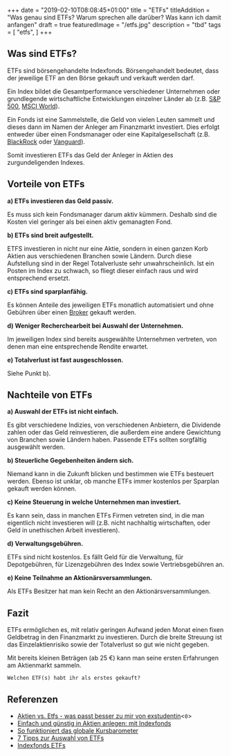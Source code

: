 +++
date = "2019-02-10T08:08:45+01:00"
title = "ETFs"
titleAddition = "Was genau sind ETFs? Warum sprechen alle darüber? Was kann ich damit anfangen"
draft = true
featuredImage = "/etfs.jpg"
description = "tbd"
tags = [
    "etfs",
]
+++


## Was sind ETFs?

ETFs sind börsengehandelte Indexfonds. Börsengehandelt bedeutet, dass der jeweilige ETF an den Börse gekauft und
verkauft werden darf.

Ein Index bildet die Gesamtperformance verschiedener Unternehmen oder grundlegende wirtschaftliche Entwicklungen einzelner Länder ab (z.B. [S&P 500](tbd "S&P 500"), [MSCI World](tbd "MSCI World")).

Ein Fonds ist eine Sammelstelle, die Geld von vielen Leuten sammelt und dieses dann im Namen der Anleger am Finanzmarkt investiert. Dies erfolgt entweder über einen Fondsmanager oder eine Kapitalgesellschaft (z.B. [BlackRock](tbd "BlackRock") oder [Vanguard](tbd "Vanguard")).


Somit investieren ETFs das Geld der Anleger in Aktien des zurgundeligenden Indexes.


## Vorteile von ETFs

**a) ETFs investieren das Geld passiv.**

Es muss sich kein Fondsmanager darum aktiv kümmern. Deshalb sind die Kosten viel geringer als bei einen aktiv gemanagten Fond.
<br>


**b) ETFs sind breit aufgestellt.**

ETFS investieren in nicht nur eine Aktie, sondern in einen ganzen Korb Aktien aus verschiedenen Branchen sowie Ländern. Durch diese Aufstellung sind in der Regel Totalverluste sehr unwahrscheinlich. Ist ein Posten im Index zu
schwach, so fliegt dieser einfach raus und wird entsprechend ersetzt.
<br>


**c) ETFs sind sparplanfähig.**

Es können Anteile des jeweiligen ETFs monatlich automatisiert und ohne Gebühren über einen [Broker](tbd "Broker") gekauft werden.
<br>


**d) Weniger Recherchearbeit bei Auswahl der Unternehmen.**

Im jeweiligen Index sind bereits ausgewählte Unternehmen vertreten, von denen man eine entsprechende Rendite erwartet.
<br>


**e) Totalverlust ist fast ausgeschlossen.**

Siehe Punkt b).


## Nachteile von ETFs

**a) Auswahl der ETFs ist nicht einfach.**

Es gibt verschiedene Indizies, von verschiedenen Anbietern, die Dividende zahlen oder das Geld reinvestieren, die
außerdem eine andere Gewichtung von Branchen sowie Ländern haben. Passende ETFs sollten sorgfältig ausgewählt werden.
<br>


**b) Steuerliche Gegebenheiten ändern sich.**

Niemand kann in die Zukunft blicken und bestimmen wie ETFs besteuert werden. Ebenso ist unklar, ob manche ETFs immer
kostenlos per Sparplan gekauft werden können.
<br>

**c) Keine Steuerung in welche Unternehmen man investiert.**

Es kann sein, dass in manchen ETFs Firmen vetreten sind, in
die man eigentlich nicht investieren will (z.B. nicht nachhaltig wirtschaften, oder Geld in unethischen Arbeit
investieren).
<br>


**d) Verwaltungsgebühren.**

ETFs sind nicht kostenlos. Es fällt Geld für die Verwaltung, für Depotgebühren, für Lizenzgebühren des Index sowie Vertriebsgebühren an.
<br>


**e) Keine Teilnahme an Aktionärsversammlungen.**

Als ETFs Besitzer hat man kein Recht an den Aktionärsversammlungen.


## Fazit

ETFs ermöglichen es, mit relativ geringen Aufwand jeden Monat einen fixen Geldbetrag in den Finanzmarkt zu investieren.
Durch die breite Streuung ist das Einzelaktienrisiko sowie der Totalverlust so gut wie nicht gegeben.

Mit bereits kleinen Beträgen (ab 25 €) kann man seine ersten Erfahrungen am Aktienmarkt sammeln.


`Welchen ETF(s) habt ihr als erstes gekauft?`


## Referenzen

- [Aktien vs. Etfs - was passt besser zu mir von exstudentin](https://exstudentin.wordpress.com/2015/12/10/aktien-vs-etfs-was-passt-besser-zu-mir-12/
 "Aktien vs. Etfs - was passt besser zu mir von exstudentin")<`0`>
- [Einfach und günstig in Aktien anlegen: mit Indexfonds](https://www.finanztip.de/indexfonds-etf/ "Einfach und günstig in Aktien anlegen: mit Indexfonds")
- [So funktioniert das globale Kursbarometer](https://www.finanztip.de/indexfonds-etf/msci-world/ "So funktioniert das globale Kursbarometer")
- [7 Tipps zur Auswahl von ETFs](https://meinefinanziellefreiheit.com/2017/01/19/etf-auswahl/ "7 Tipps zur Auswahl von ETFs")
- [Indexfonds ETFs](https://www.finanztip.de/indexfonds-etf/ "Indexfonds ETFs")

